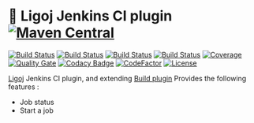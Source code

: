 # :link: Ligoj Jenkins CI plugin [![Maven Central](https://maven-badges.herokuapp.com/maven-central/org.ligoj.plugin/plugin-build-jenkins/badge.svg)](https://maven-badges.herokuapp.com/maven-central/org.ligoj.plugin/plugin-build-jenkins)

[![Build Status](https://travis-ci.org/ligoj/plugin-build-jenkins.svg?branch=master)](https://travis-ci.org/ligoj/plugin-build-jenkins)
[![Build Status](https://circleci.com/gh/ligoj/plugin-build-jenkins.svg?style=svg)](https://circleci.com/gh/ligoj/plugin-build-jenkins)
[![Build Status](https://semaphoreci.com/api/v1/ligoj/plugin-build-jenkins/branches/master/shields_badge.svg)](https://semaphoreci.com/ligoj/plugin-build-jenkins)
[![Build Status](https://ci.appveyor.com/api/projects/status/mvxk68mtsn4isdau/branch/master?svg=true)](https://ci.appveyor.com/project/ligoj/plugin-build-jenkins/branch/master)
[![Coverage](https://sonarcloud.io/api/project_badges/measure?project=org.ligoj.plugin%3Aplugin-build-jenkins&metric=coverage)](https://sonarcloud.io/dashboard?id=org.ligoj.plugin%3Aplugin-build-jenkins)
[![Quality Gate](https://sonarcloud.io/api/project_badges/measure?metric=alert_status&project=org.ligoj.plugin:plugin-build-jenkins)](https://sonarcloud.io/dashboard/index/org.ligoj.plugin:plugin-build-jenkins)
[![Codacy Badge](https://api.codacy.com/project/badge/Grade/773ae77ebb1d47a08ad7cb3ff255741a)](https://www.codacy.com/app/ligoj/plugin-build-jenkins?utm_source=github.com&amp;utm_medium=referral&amp;utm_content=ligoj/plugin-build-jenkins&amp;utm_campaign=Badge_Grade)
[![CodeFactor](https://www.codefactor.io/repository/github/ligoj/plugin-build-jenkins/badge)](https://www.codefactor.io/repository/github/ligoj/plugin-build-jenkins)
[![License](http://img.shields.io/:license-mit-blue.svg)](http://fabdouglas.mit-license.org/)

[Ligoj](https://github.com/ligoj/ligoj) Jenkins CI plugin, and extending [Build plugin](https://github.com/ligoj/plugin-build)
Provides the following features :
- Job status
- Start a job 
